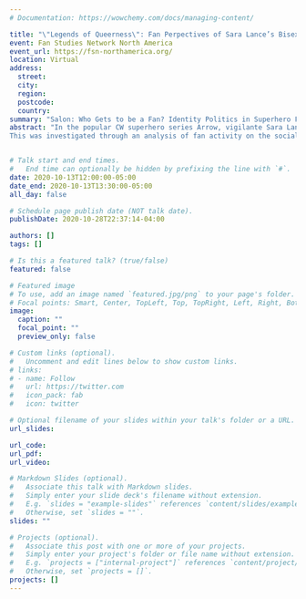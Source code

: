 ```yaml
---
# Documentation: https://wowchemy.com/docs/managing-content/

title: "\"Legends of Queerness\": Fan Perpectives of Sara Lance’s Bisexuality on Tumblr."
event: Fan Studies Network North America 
event_url: https://fsn-northamerica.org/
location: Virtual 
address:
  street:
  city:
  region:
  postcode:
  country:
summary: "Salon: Who Gets to be a Fan? Identity Politics in Superhero Fandom" 
abstract: "In the popular CW superhero series Arrow, vigilante Sara Lance is revealed to be a queer character when she is shown kissing Nyssa al Ghul, her assassin ex-girlfriend. Later in the same episode, Sara is shown kissing Oliver Queen, the show’s male protagonist. Throughout her character development in both Arrow and in her later, central role in DC’s Legends of Tomorrow, Sara has been portrayed as being a sexually fluid character, with a variety of love interests both male and female. During a crossover episode with The Flash, the character acknowledges her sexuality directly, stating that “… I like men, and I like women.” As a representation of bisexuality in modern media and as a central character in a popular superhero television series, Sara Lance has a significant role in larger conversation about queer representation in fan spaces. Overall, this research closely investigates the fan activity surrounding Sara’s character in the “Arrowverse” and how Sara, as a representation of bisexuality, has impacted superhero fandom. 
This was investigated through an analysis of fan activity on the social media website Tumblr relating to the character and her sexuality, utilizing data collected from selected Tumblr posts to investigate the fan community surrounding Sara Lance. Through this investigation, it was found that fans have a generally positive reaction to Sara’s character and to her as a representation of bisexuality, that fans seem to appreciate the depictions of bi and pan sexuality in Legends of Tomorrow and enjoy seeing multiple queer characters depicted in the same show, and that fans show appreciation of both Sara’s platonic and romantic relationships with other “Arrowverse characters. Overall, posts reflected that Sara is important as a representation of bisexuality for fans and that this type of representation is important to that fan community." 


# Talk start and end times.
#   End time can optionally be hidden by prefixing the line with `#`.
date: 2020-10-13T12:00:00-05:00
date_end: 2020-10-13T13:30:00-05:00
all_day: false

# Schedule page publish date (NOT talk date).
publishDate: 2020-10-28T22:37:14-04:00

authors: []
tags: []

# Is this a featured talk? (true/false)
featured: false

# Featured image
# To use, add an image named `featured.jpg/png` to your page's folder. 
# Focal points: Smart, Center, TopLeft, Top, TopRight, Left, Right, BottomLeft, Bottom, BottomRight.
image:
  caption: ""
  focal_point: ""
  preview_only: false

# Custom links (optional).
#   Uncomment and edit lines below to show custom links.
# links:
# - name: Follow
#   url: https://twitter.com
#   icon_pack: fab
#   icon: twitter

# Optional filename of your slides within your talk's folder or a URL.
url_slides:

url_code:
url_pdf:
url_video:

# Markdown Slides (optional).
#   Associate this talk with Markdown slides.
#   Simply enter your slide deck's filename without extension.
#   E.g. `slides = "example-slides"` references `content/slides/example-slides.md`.
#   Otherwise, set `slides = ""`.
slides: ""

# Projects (optional).
#   Associate this post with one or more of your projects.
#   Simply enter your project's folder or file name without extension.
#   E.g. `projects = ["internal-project"]` references `content/project/deep-learning/index.md`.
#   Otherwise, set `projects = []`.
projects: []
---
```

